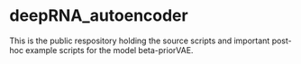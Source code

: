 # deepRNA_autoencoder
This is the public respository holding the source scripts and important post-hoc example scripts for the model beta-priorVAE.
